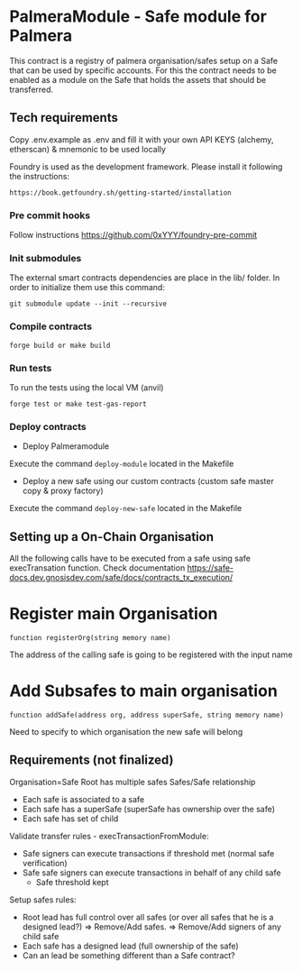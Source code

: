 # PalmeraModule - Safe module for Palmera

This contract is a registry of palmera organisation/safes setup on a Safe that can be used by specific accounts. For this the contract needs to be enabled as a module on the Safe that holds the assets that should be transferred.

## Tech requirements

Copy .env.example as .env and fill it with your own API KEYS (alchemy, etherscan) & mnemonic to be used locally

Foundry is used as the development framework. Please install it following the instructions:

```
https://book.getfoundry.sh/getting-started/installation
```

### Pre commit hooks

Follow instructions https://github.com/0xYYY/foundry-pre-commit

### Init submodules

The external smart contracts dependencies are place in the lib/ folder. In order to initialize them use this command:

```
git submodule update --init --recursive
```

### Compile contracts

```
forge build or make build
```

### Run tests

To run the tests using the local VM (anvil)

```
forge test or make test-gas-report
```

### Deploy contracts

-   Deploy Palmeramodule

Execute the command `deploy-module` located in the Makefile

-   Deploy a new safe using our custom contracts (custom safe master copy & proxy factory)

Execute the command `deploy-new-safe` located in the Makefile

## Setting up a On-Chain Organisation

All the following calls have to be executed from a safe using safe execTransation function. Check documentation https://safe-docs.dev.gnosisdev.com/safe/docs/contracts_tx_execution/

# Register main Organisation

`function registerOrg(string memory name)`

The address of the calling safe is going to be registered with the input name

# Add Subsafes to main organisation

`function addSafe(address org, address superSafe, string memory name)`

Need to specify to which organisation the new safe will belong

## Requirements (not finalized)

Organisation=Safe Root has multiple safes
Safes/Safe relationship

-   Each safe is associated to a safe
-   Each safe has a superSafe (superSafe has ownership over the safe)
-   Each safe has set of child

Validate transfer rules - execTransactionFromModule:

-   Safe signers can execute transactions if threshold met (normal safe verification)
-   Safe safe signers can execute transactions in behalf of any child safe
    -   Safe threshold kept

Setup safes rules:

-   Root lead has full control over all safes (or over all safes that he is a designed lead?)
    => Remove/Add safes.
    => Remove/Add signers of any child safe
-   Each safe has a designed lead (full ownership of the safe)
-   Can an lead be something different than a Safe contract?
